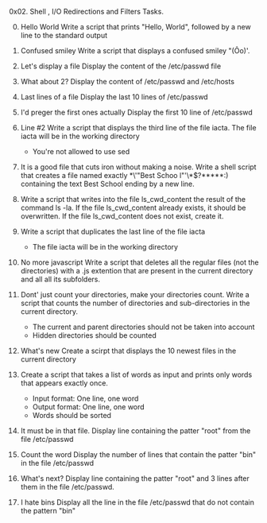 0x02. Shell , I/O Redirections and Filters
Tasks.

0. Hello World
   Write a script that prints "Hello, World", followed by a new line to      the standard output

1. Confused smiley
   Write a script that displays a confused smiley "(Ôo)'.

2. Let's display a file
   Display the content of the /etc/passwd file

3. What about 2?
   Display the content of /etc/passwd and /etc/hosts

4. Last lines of a file
   Display the last 10 lines of /etc/passwd

5. I'd preger the first ones actually
   Display the first 10 line of /etc/passwd

6. Line #2
   Write a script that displays the third line of the file iacta.
   The file iacta will be in the working directory
   * You're not allowed to use sed

7. It is a good file that cuts iron without making a noise.
   Write a shell script that creates a file named exactly \*\\'"Best Schoo   l"\'\\*$\?\*\*\*\*\*:) containing the text Best School ending by a new    line.

8. Write a script that writes into the file ls_cwd_content the result of     the command ls -la. If the file ls_cwd_content already exists, it         should be overwritten. If the file ls_cwd_content does not exist,         create it.

9. Write a script that duplicates the last line of the file iacta
   * The file iacta will be in the working directory

10. No more javascript
   Write a script that deletes all the regular files (not the directories)   with a .js extention that are present in the current directory and all
   all its subfolders.

11. Dont' just count your directories, make your directories count.
    Write a script that counts the number of directories and                  sub-directories in the current directory.
    * The current and parent directories should not be taken into account
    * Hidden directories should be counted

12. What's new
    Create a scirpt that displays the 10 newest files in the current          directory

13. Create a script that takes a list of words as input and prints only
    words that appears exactly once.
    * Input format: One line, one word
    * Output format: One line, one word
    * Words should be sorted

14. It must be in that file.
    Display line containing the patter "root" from the file /etc/passwd

15. Count the word
    Display the number of lines that contain the patter "bin" in the file     /etc/passwd

16. What's next?
    Display line containing the patter "root" and 3 lines after them in
    the file /etc/passwd.

17. I hate bins
    Display all the line in the file /etc/passwd that do not contain the 
    pattern "bin"
